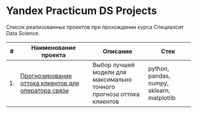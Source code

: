 # Yandex Practicum DS Projects

Список реализованных проектов при прохождении курса Специалсит Data Science.

| #    | Наименование проекта                | Описание                                                     | Стек                                                         |
| ---- | ------------------------------------------------------------ | ------------------------------------------------------------ | ------------------------------------------------------------ |
| 1.   | [Прогнозирование оттока клиентов для оператора связи](https://github.com/Blareed/yandex_ds_projects/tree/51288352bf5991f423711ce479270b48fc8ec4d3/yandex_final_project) | Выбор лучшей модели для максимально <br/>точного прогноза оттока клиентов<br/>| python, pandas, numpy, sklearn, matplotlib       |

